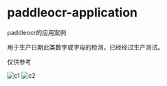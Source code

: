 # paddleocr-application
paddleocr的应用案例

用于生产日期此类数字或字母的检测，已经经过生产测试。

仅供参考

![c1](https://user-images.githubusercontent.com/69734423/149616740-daaba279-f4af-4c94-8376-aea287ce5bfd.png)
![c2](https://user-images.githubusercontent.com/69734423/149616745-24fc686e-a065-4766-b425-307634518a7c.png)
